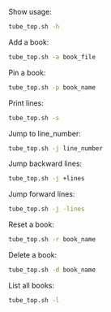Show usage:
```bash
tube_top.sh -h
```

Add a book:
```bash
tube_top.sh -a book_file
```

Pin a book:
```bash
tube_top.sh -p book_name
```

Print lines:
```bash
tube_top.sh -s
```

Jump to line_number:
```bash
tube_top.sh -j line_number
```

Jump backward lines:
```bash
tube_top.sh -j +lines
```

Jump forward lines:
```bash
tube_top.sh -j -lines
```

Reset a book:
```bash
tube_top.sh -r book_name
```

Delete a book:
```bash
tube_top.sh -d book_name
```

List all books:
```bash
tube_top.sh -l
```
